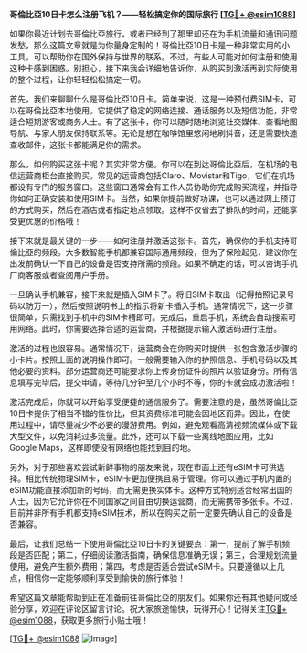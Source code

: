 **哥倫比亞10日卡怎么注册飞机？——轻松搞定你的国际旅行 [[TG💪+ @esim1088](https://t.me/s/esim1088)]**

如果你最近计划去哥倫比亞旅行，或者已经到了那里却还在为手机流量和通讯问题发愁，那么这篇文章就是为你量身定制的！哥倫比亞10日卡是一种非常实用的小工具，可以帮助你在国外保持与世界的联系。不过，有些人可能对如何注册和使用这种卡感到困惑。别担心，接下来我会详细地告诉你，从购买到激活再到实际使用的整个过程，让你轻轻松松搞定一切。

首先，我们来聊聊什么是哥倫比亞10日卡。简单来说，这是一种预付费SIM卡，可以在哥倫比亞本地使用。它提供了稳定的网络连接、通话服务以及短信功能，非常适合短期游客或商务人士。有了这张卡，你可以随时随地浏览社交媒体、查看地图导航、与家人朋友保持联系等。无论是想在咖啡馆里悠闲地刷抖音，还是需要快速查收邮件，这张卡都能满足你的需求。

那么，如何购买这张卡呢？其实非常方便。你可以在到达哥倫比亞后，在机场的电信运营商柜台直接购买。常见的运营商包括Claro、Movistar和Tigo，它们在机场都设有专门的服务窗口。这些窗口通常会有工作人员协助你完成购买流程，并指导你如何正确安装和使用SIM卡。当然，如果你提前做好功课，也可以通过网上预订的方式购买，然后在酒店或者指定地点领取。这样不仅省去了排队的时间，还能享受更优惠的价格哦！

接下来就是最关键的一步——如何注册并激活这张卡。首先，确保你的手机支持哥倫比亞的频段。大多数智能手机都兼容国际通用频段，但为了保险起见，建议你在出发前确认一下自己的设备是否支持所需的频段。如果不确定的话，可以咨询手机厂商客服或者查阅用户手册。

一旦确认手机兼容，接下来就是插入SIM卡了。将旧SIM卡取出（记得拍照记录号码以防万一），然后按照说明书上的指示将新卡插入手机。通常情况下，这一步骤很简单，只需找到手机中的SIM卡槽即可。完成后，重启手机，系统会自动搜索可用网络。此时，你需要选择合适的运营商，并根据提示输入激活码进行注册。

激活的过程也很容易。通常情况下，运营商会在你购买时提供一张包含激活步骤的小卡片。按照上面的说明操作即可。一般需要输入你的护照信息、手机号码以及其他必要的资料。部分运营商还可能要求你上传身份证件的照片以验证身份。所有信息填写完毕后，提交申请，等待几分钟至几个小时不等，你的卡就会成功激活啦！

激活完成后，你就可以开始享受便捷的通信服务了。需要注意的是，虽然哥倫比亞10日卡提供了相当不错的性价比，但其资费标准可能会因地区而异。因此，在使用过程中，请尽量减少不必要的漫游费用。例如，避免观看高清视频流媒体或下载大型文件，以免消耗过多流量。此外，还可以下载一些离线地图应用，比如Google Maps，这样即使没有网络也能找到目的地。

另外，对于那些喜欢尝试新鲜事物的朋友来说，现在市面上还有eSIM卡可供选择。相比传统物理SIM卡，eSIM卡更加便携且易于管理。你可以通过手机内置的eSIM功能直接添加新的号码，而无需更换实体卡。这种方式特别适合经常出国的人士，因为它允许你在不同国家之间自由切换运营商，而无需携带多张卡。不过，目前并非所有手机都支持eSIM技术，所以在购买之前一定要先确认自己的设备是否兼容。

最后，让我们总结一下使用哥倫比亞10日卡的关键要点：第一，提前了解手机频段是否匹配；第二，仔细阅读激活指南，确保信息准确无误；第三，合理规划流量使用，避免产生额外费用；第四，考虑是否适合尝试eSIM卡。只要遵循以上几点，相信你一定能够顺利享受到愉快的旅行体验！

希望这篇文章能帮助到正在准备前往哥倫比亞的朋友们。如果你还有其他疑问或经验分享，欢迎在评论区留言讨论。祝大家旅途愉快，玩得开心！记得关注[TG💪+ @esim1088](https://t.me/s/esim1088)，获取更多旅行小贴士哦！

[[TG💪+ @esim1088](https://t.me/s/esim1088) ![Image](https://i.postimg.cc/4NQfJmqS/Snipaste-2025-05-13-00-14-12.png)]